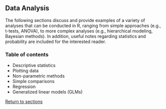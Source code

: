 ## Data Analysis

The following sections discuss and provide examples of a variety of analyses that can be conducted in R, ranging from simple approaches (e.g., t-tests, ANOVA), to more complex analyses (e.g., hierarchical modeling, Bayesian methods). In addition, useful notes regarding statistics and probability are included for the interested reader.

### Table of contents

* Descriptive statistics
* Plotting data
* Non-parametric methods
* Simple comparisons
* Regression
* Generalized linear models (GLMs)

[Return to sections](C00_P002_Chapters.md)
